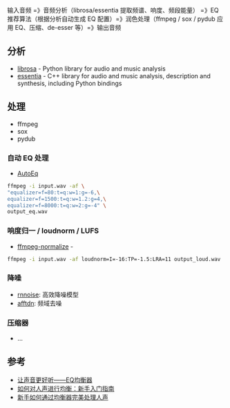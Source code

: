 输入音频 =》音频分析（librosa/essentia 提取频谱、响度、频段能量） =》EQ 推荐算法（根据分析自动生成 EQ 配置）=》润色处理（ffmpeg / sox / pydub 应用 EQ、压缩、de-esser 等）=》输出音频

## 分析

- [librosa](https://github.com/librosa/librosa) - Python library for audio and music analysis
- [essentia](https://github.com/MTG/essentia) - C++ library for audio and music analysis, description and synthesis, including Python bindings

## 处理

- ffmpeg
- sox
- pydub

### 自动 EQ 处理

- [AutoEq](https://github.com/jaakkopasanen/AutoEq)

```bash
ffmpeg -i input.wav -af \
"equalizer=f=80:t=q:w=1:g=-6,\
equalizer=f=1500:t=q:w=1.2:g=4,\
equalizer=f=8000:t=q:w=2:g=-4" \
output_eq.wav
```

### 响度归一 / loudnorm / LUFS

- [ffmpeg-normalize](https://github.com/slhck/ffmpeg-normalize) - 

```bash
ffmpeg -i input.wav -af loudnorm=I=-16:TP=-1.5:LRA=11 output_loud.wav
```

### 降噪

- [rnnoise](https://github.com/xiph/rnnoise): 高效降噪模型
- [afftdn](https://ffmpeg.org/ffmpeg-filters.html#afftdn): 频域去噪

### 压缩器

- ...

## 参考

- [让声音更好听——EQ均衡器](https://www.bilibili.com/opus/377302225442210596)
- [如何对人声进行均衡：新手入门指南](https://emastered.com/zh/blog/how-to-eq-vocals)
- [新手如何通过均衡器完美处理人声](https://m.midifan.com/article_body.php?id=7268)

